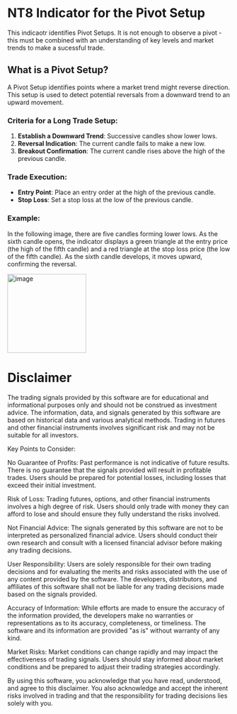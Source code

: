 # NT8 Indicator for the Pivot Setup

This indicaotr identifies Pivot Setups.  It is not enough to observe a pivot - this must be combined with an understanding of key levels and market trends to make a sucessful trade.

## What is a Pivot Setup?

A Pivot Setup identifies points where a market trend might reverse direction. This setup is used to detect potential reversals from a downward trend to an upward movement.

### Criteria for a Long Trade Setup:
  1. **Establish a Downward Trend**: Successive candles show lower lows.
  2. **Reversal Indication**: The current candle fails to make a new low.
  3. **Breakout Confirmation**: The current candle rises above the high of the previous candle.

### Trade Execution:
  * **Entry Point**: Place an entry order at the high of the previous candle.
  * **Stop Loss**: Set a stop loss at the low of the previous candle.

### Example:
In the following image, there are five candles forming lower lows. As the sixth candle opens, the indicator displays a green triangle at the entry price (the high of the fifth candle) and a red triangle at the stop loss price (the low of the fifth candle). As the sixth candle develops, it moves upward, confirming the reversal.

<img width="178" alt="image" src="https://github.com/user-attachments/assets/9a12d594-6ebb-4e76-bd42-471e1fd2a3cb">



# Disclaimer

The trading signals provided by this software are for educational and informational purposes only and should not be construed as investment advice. The information, data, and signals generated by this software are based on historical data and various analytical methods. Trading in futures and other financial instruments involves significant risk and may not be suitable for all investors.

Key Points to Consider:

No Guarantee of Profits: Past performance is not indicative of future results. There is no guarantee that the signals provided will result in profitable trades. Users should be prepared for potential losses, including losses that exceed their initial investment.

Risk of Loss: Trading futures, options, and other financial instruments involves a high degree of risk. Users should only trade with money they can afford to lose and should ensure they fully understand the risks involved.

Not Financial Advice: The signals generated by this software are not to be interpreted as personalized financial advice. Users should conduct their own research and consult with a licensed financial advisor before making any trading decisions.

User Responsibility: Users are solely responsible for their own trading decisions and for evaluating the merits and risks associated with the use of any content provided by the software. The developers, distributors, and affiliates of this software shall not be liable for any trading decisions made based on the signals provided.

Accuracy of Information: While efforts are made to ensure the accuracy of the information provided, the developers make no warranties or representations as to its accuracy, completeness, or timeliness. The software and its information are provided "as is" without warranty of any kind.

Market Risks: Market conditions can change rapidly and may impact the effectiveness of trading signals. Users should stay informed about market conditions and be prepared to adjust their trading strategies accordingly.

By using this software, you acknowledge that you have read, understood, and agree to this disclaimer. You also acknowledge and accept the inherent risks involved in trading and that the responsibility for trading decisions lies solely with you.

